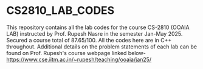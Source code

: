 # CS2810_LAB_CODES

This repository contains all the lab codes for the course CS-2810 (OOAIA LAB) instructed by Prof. Rupesh Nasre in the semester Jan-May  2025. Secured a course total of 87.65/100. All the codes here are in C++ throughout. Additional details on the problem statements of each lab can be found on Prof. Rupesh's course webpage linked below-
https://www.cse.iitm.ac.in/~rupesh/teaching/ooaia/jan25/
